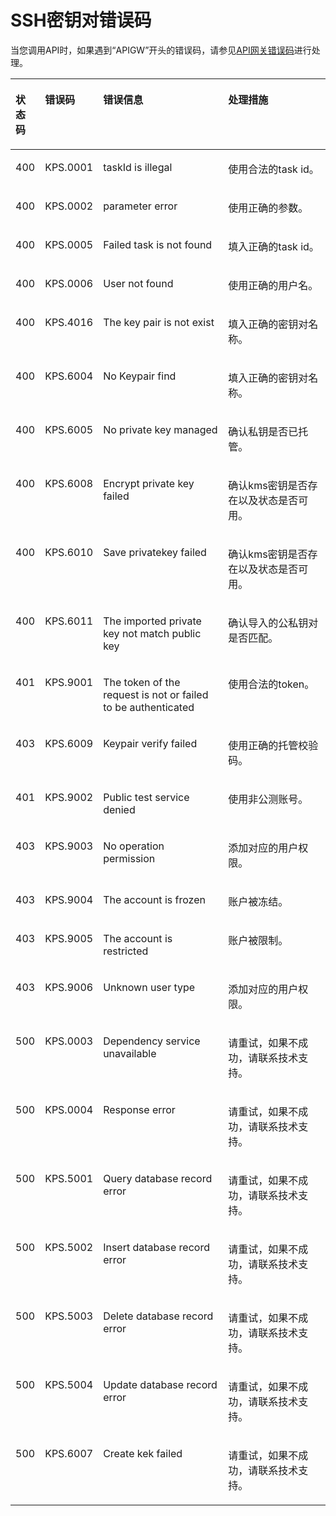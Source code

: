 # SSH密钥对错误码<a name="dew_02_0303"></a>

当您调用API时，如果遇到“APIGW”开头的错误码，请参见[API网关错误码](https://support.huaweicloud.com/devg-apisign/api-sign-errorcode.html)进行处理。

<a name="table512310307323"></a>
<table><thead align="left"><tr id="row1322463093211"><th class="cellrowborder" valign="top" width="8.000000000000002%" id="mcps1.1.5.1.1"><p id="p15224153018328"><a name="p15224153018328"></a><a name="p15224153018328"></a>状态码</p>
</th>
<th class="cellrowborder" valign="top" width="15.000000000000002%" id="mcps1.1.5.1.2"><p id="p422473083211"><a name="p422473083211"></a><a name="p422473083211"></a>错误码</p>
</th>
<th class="cellrowborder" valign="top" width="42.00000000000001%" id="mcps1.1.5.1.3"><p id="p11224113063217"><a name="p11224113063217"></a><a name="p11224113063217"></a>错误信息</p>
</th>
<th class="cellrowborder" valign="top" width="35%" id="mcps1.1.5.1.4"><p id="p12224123043218"><a name="p12224123043218"></a><a name="p12224123043218"></a>处理措施</p>
</th>
</tr>
</thead>
<tbody><tr id="row142241830193217"><td class="cellrowborder" valign="top" width="8.000000000000002%" headers="mcps1.1.5.1.1 "><p id="p13224730103219"><a name="p13224730103219"></a><a name="p13224730103219"></a>400</p>
</td>
<td class="cellrowborder" valign="top" width="15.000000000000002%" headers="mcps1.1.5.1.2 "><p id="p192241130123214"><a name="p192241130123214"></a><a name="p192241130123214"></a>KPS.0001</p>
</td>
<td class="cellrowborder" valign="top" width="42.00000000000001%" headers="mcps1.1.5.1.3 "><p id="p13224153012326"><a name="p13224153012326"></a><a name="p13224153012326"></a>taskId is illegal</p>
</td>
<td class="cellrowborder" valign="top" width="35%" headers="mcps1.1.5.1.4 "><p id="p182248307321"><a name="p182248307321"></a><a name="p182248307321"></a>使用合法的task id。</p>
</td>
</tr>
<tr id="row8224230193216"><td class="cellrowborder" valign="top" width="8.000000000000002%" headers="mcps1.1.5.1.1 "><p id="p1422419303327"><a name="p1422419303327"></a><a name="p1422419303327"></a>400</p>
</td>
<td class="cellrowborder" valign="top" width="15.000000000000002%" headers="mcps1.1.5.1.2 "><p id="p11224133013322"><a name="p11224133013322"></a><a name="p11224133013322"></a>KPS.0002</p>
</td>
<td class="cellrowborder" valign="top" width="42.00000000000001%" headers="mcps1.1.5.1.3 "><p id="p822419308322"><a name="p822419308322"></a><a name="p822419308322"></a>parameter error</p>
</td>
<td class="cellrowborder" valign="top" width="35%" headers="mcps1.1.5.1.4 "><p id="p1722414305329"><a name="p1722414305329"></a><a name="p1722414305329"></a>使用正确的参数。</p>
</td>
</tr>
<tr id="row2028011291018"><td class="cellrowborder" valign="top" width="8.000000000000002%" headers="mcps1.1.5.1.1 "><p id="p131391555323"><a name="p131391555323"></a><a name="p131391555323"></a>400</p>
</td>
<td class="cellrowborder" valign="top" width="15.000000000000002%" headers="mcps1.1.5.1.2 "><p id="p9141125514329"><a name="p9141125514329"></a><a name="p9141125514329"></a>KPS.0005</p>
</td>
<td class="cellrowborder" valign="top" width="42.00000000000001%" headers="mcps1.1.5.1.3 "><p id="p214195593215"><a name="p214195593215"></a><a name="p214195593215"></a>Failed task is not found</p>
</td>
<td class="cellrowborder" valign="top" width="35%" headers="mcps1.1.5.1.4 "><p id="p1914110551328"><a name="p1914110551328"></a><a name="p1914110551328"></a>填入正确的task id。</p>
</td>
</tr>
<tr id="row15484359164114"><td class="cellrowborder" valign="top" width="8.000000000000002%" headers="mcps1.1.5.1.1 "><p id="p1332724341512"><a name="p1332724341512"></a><a name="p1332724341512"></a>400</p>
</td>
<td class="cellrowborder" valign="top" width="15.000000000000002%" headers="mcps1.1.5.1.2 "><p id="p153276438150"><a name="p153276438150"></a><a name="p153276438150"></a>KPS.0006</p>
</td>
<td class="cellrowborder" valign="top" width="42.00000000000001%" headers="mcps1.1.5.1.3 "><p id="p1532774316153"><a name="p1532774316153"></a><a name="p1532774316153"></a>User not found</p>
</td>
<td class="cellrowborder" valign="top" width="35%" headers="mcps1.1.5.1.4 "><p id="p7327134351519"><a name="p7327134351519"></a><a name="p7327134351519"></a>使用正确的用户名。</p>
</td>
</tr>
<tr id="row172241530123212"><td class="cellrowborder" valign="top" width="8.000000000000002%" headers="mcps1.1.5.1.1 "><p id="p12224123018325"><a name="p12224123018325"></a><a name="p12224123018325"></a>400</p>
</td>
<td class="cellrowborder" valign="top" width="15.000000000000002%" headers="mcps1.1.5.1.2 "><p id="p622403013219"><a name="p622403013219"></a><a name="p622403013219"></a>KPS.4016</p>
</td>
<td class="cellrowborder" valign="top" width="42.00000000000001%" headers="mcps1.1.5.1.3 "><p id="p12224230133211"><a name="p12224230133211"></a><a name="p12224230133211"></a>The key pair is not exist</p>
</td>
<td class="cellrowborder" valign="top" width="35%" headers="mcps1.1.5.1.4 "><p id="p722463016327"><a name="p722463016327"></a><a name="p722463016327"></a>填入正确的密钥对名称。</p>
</td>
</tr>
<tr id="row172247301328"><td class="cellrowborder" valign="top" width="8.000000000000002%" headers="mcps1.1.5.1.1 "><p id="p42241430183218"><a name="p42241430183218"></a><a name="p42241430183218"></a>400</p>
</td>
<td class="cellrowborder" valign="top" width="15.000000000000002%" headers="mcps1.1.5.1.2 "><p id="p1222443013218"><a name="p1222443013218"></a><a name="p1222443013218"></a>KPS.6004</p>
</td>
<td class="cellrowborder" valign="top" width="42.00000000000001%" headers="mcps1.1.5.1.3 "><p id="p182241530153216"><a name="p182241530153216"></a><a name="p182241530153216"></a>No Keypair find</p>
</td>
<td class="cellrowborder" valign="top" width="35%" headers="mcps1.1.5.1.4 "><p id="p1937414531583"><a name="p1937414531583"></a><a name="p1937414531583"></a>填入正确的密钥对名称。</p>
</td>
</tr>
<tr id="row922443011325"><td class="cellrowborder" valign="top" width="8.000000000000002%" headers="mcps1.1.5.1.1 "><p id="p16224103012324"><a name="p16224103012324"></a><a name="p16224103012324"></a>400</p>
</td>
<td class="cellrowborder" valign="top" width="15.000000000000002%" headers="mcps1.1.5.1.2 "><p id="p1722420306328"><a name="p1722420306328"></a><a name="p1722420306328"></a>KPS.6005</p>
</td>
<td class="cellrowborder" valign="top" width="42.00000000000001%" headers="mcps1.1.5.1.3 "><p id="p162241430193213"><a name="p162241430193213"></a><a name="p162241430193213"></a>No private key managed</p>
</td>
<td class="cellrowborder" valign="top" width="35%" headers="mcps1.1.5.1.4 "><p id="p32241304325"><a name="p32241304325"></a><a name="p32241304325"></a>确认私钥是否已托管。</p>
</td>
</tr>
<tr id="row152241530103213"><td class="cellrowborder" valign="top" width="8.000000000000002%" headers="mcps1.1.5.1.1 "><p id="p1522415306324"><a name="p1522415306324"></a><a name="p1522415306324"></a>400</p>
</td>
<td class="cellrowborder" valign="top" width="15.000000000000002%" headers="mcps1.1.5.1.2 "><p id="p2224930123210"><a name="p2224930123210"></a><a name="p2224930123210"></a>KPS.6008</p>
</td>
<td class="cellrowborder" valign="top" width="42.00000000000001%" headers="mcps1.1.5.1.3 "><p id="p112241130183216"><a name="p112241130183216"></a><a name="p112241130183216"></a>Encrypt private key failed</p>
</td>
<td class="cellrowborder" valign="top" width="35%" headers="mcps1.1.5.1.4 "><p id="p16225173014326"><a name="p16225173014326"></a><a name="p16225173014326"></a>确认kms密钥是否存在以及状态是否可用。</p>
</td>
</tr>
<tr id="row16225193017322"><td class="cellrowborder" valign="top" width="8.000000000000002%" headers="mcps1.1.5.1.1 "><p id="p1022563020320"><a name="p1022563020320"></a><a name="p1022563020320"></a>400</p>
</td>
<td class="cellrowborder" valign="top" width="15.000000000000002%" headers="mcps1.1.5.1.2 "><p id="p122259305327"><a name="p122259305327"></a><a name="p122259305327"></a>KPS.6010</p>
</td>
<td class="cellrowborder" valign="top" width="42.00000000000001%" headers="mcps1.1.5.1.3 "><p id="p2225153073218"><a name="p2225153073218"></a><a name="p2225153073218"></a>Save privatekey failed</p>
</td>
<td class="cellrowborder" valign="top" width="35%" headers="mcps1.1.5.1.4 "><p id="p13225173063213"><a name="p13225173063213"></a><a name="p13225173063213"></a>确认kms密钥是否存在以及状态是否可用。</p>
</td>
</tr>
<tr id="row6166145784020"><td class="cellrowborder" valign="top" width="8.000000000000002%" headers="mcps1.1.5.1.1 "><p id="p1716715716402"><a name="p1716715716402"></a><a name="p1716715716402"></a>400</p>
</td>
<td class="cellrowborder" valign="top" width="15.000000000000002%" headers="mcps1.1.5.1.2 "><p id="p131671657114014"><a name="p131671657114014"></a><a name="p131671657114014"></a>KPS.6011</p>
</td>
<td class="cellrowborder" valign="top" width="42.00000000000001%" headers="mcps1.1.5.1.3 "><p id="p1916714579402"><a name="p1916714579402"></a><a name="p1916714579402"></a>The imported private key not match public key</p>
</td>
<td class="cellrowborder" valign="top" width="35%" headers="mcps1.1.5.1.4 "><p id="p1016715572404"><a name="p1016715572404"></a><a name="p1016715572404"></a>确认导入的公私钥对是否匹配。</p>
</td>
</tr>
<tr id="row162377403418"><td class="cellrowborder" valign="top" width="8.000000000000002%" headers="mcps1.1.5.1.1 "><p id="p1123715407412"><a name="p1123715407412"></a><a name="p1123715407412"></a>401</p>
</td>
<td class="cellrowborder" valign="top" width="15.000000000000002%" headers="mcps1.1.5.1.2 "><p id="p923711402417"><a name="p923711402417"></a><a name="p923711402417"></a>KPS.9001</p>
</td>
<td class="cellrowborder" valign="top" width="42.00000000000001%" headers="mcps1.1.5.1.3 "><p id="p723717402419"><a name="p723717402419"></a><a name="p723717402419"></a>The token of the request is not or failed to be authenticated</p>
</td>
<td class="cellrowborder" valign="top" width="35%" headers="mcps1.1.5.1.4 "><p id="p1223716409411"><a name="p1223716409411"></a><a name="p1223716409411"></a>使用合法的token。</p>
</td>
</tr>
<tr id="row740392215422"><td class="cellrowborder" valign="top" width="8.000000000000002%" headers="mcps1.1.5.1.1 "><p id="p1271325511132"><a name="p1271325511132"></a><a name="p1271325511132"></a>403</p>
</td>
<td class="cellrowborder" valign="top" width="15.000000000000002%" headers="mcps1.1.5.1.2 "><p id="p17713155151311"><a name="p17713155151311"></a><a name="p17713155151311"></a>KPS.6009</p>
</td>
<td class="cellrowborder" valign="top" width="42.00000000000001%" headers="mcps1.1.5.1.3 "><p id="p197132055111313"><a name="p197132055111313"></a><a name="p197132055111313"></a>Keypair verify failed</p>
</td>
<td class="cellrowborder" valign="top" width="35%" headers="mcps1.1.5.1.4 "><p id="p19713855111317"><a name="p19713855111317"></a><a name="p19713855111317"></a>使用正确的托管校验码。</p>
</td>
</tr>
<tr id="row15620173213324"><td class="cellrowborder" valign="top" width="8.000000000000002%" headers="mcps1.1.5.1.1 "><p id="p7713743154114"><a name="p7713743154114"></a><a name="p7713743154114"></a>401</p>
</td>
<td class="cellrowborder" valign="top" width="15.000000000000002%" headers="mcps1.1.5.1.2 "><p id="p27131743194120"><a name="p27131743194120"></a><a name="p27131743194120"></a>KPS.9002</p>
</td>
<td class="cellrowborder" valign="top" width="42.00000000000001%" headers="mcps1.1.5.1.3 "><p id="p2713174310417"><a name="p2713174310417"></a><a name="p2713174310417"></a>Public test service denied</p>
</td>
<td class="cellrowborder" valign="top" width="35%" headers="mcps1.1.5.1.4 "><p id="p15713134364111"><a name="p15713134364111"></a><a name="p15713134364111"></a>使用非公测账号。</p>
</td>
</tr>
<tr id="row5805182989"><td class="cellrowborder" valign="top" width="8.000000000000002%" headers="mcps1.1.5.1.1 "><p id="p17807821388"><a name="p17807821388"></a><a name="p17807821388"></a>403</p>
</td>
<td class="cellrowborder" valign="top" width="15.000000000000002%" headers="mcps1.1.5.1.2 "><p id="p16807721682"><a name="p16807721682"></a><a name="p16807721682"></a>KPS.9003</p>
</td>
<td class="cellrowborder" valign="top" width="42.00000000000001%" headers="mcps1.1.5.1.3 "><p id="p6807142884"><a name="p6807142884"></a><a name="p6807142884"></a>No operation permission</p>
</td>
<td class="cellrowborder" valign="top" width="35%" headers="mcps1.1.5.1.4 "><p id="p08073218818"><a name="p08073218818"></a><a name="p08073218818"></a>添加对应的用户权限。</p>
</td>
</tr>
<tr id="row57571251684"><td class="cellrowborder" valign="top" width="8.000000000000002%" headers="mcps1.1.5.1.1 "><p id="p147571951583"><a name="p147571951583"></a><a name="p147571951583"></a>403</p>
</td>
<td class="cellrowborder" valign="top" width="15.000000000000002%" headers="mcps1.1.5.1.2 "><p id="p3757651387"><a name="p3757651387"></a><a name="p3757651387"></a>KPS.9004</p>
</td>
<td class="cellrowborder" valign="top" width="42.00000000000001%" headers="mcps1.1.5.1.3 "><p id="p1775715886"><a name="p1775715886"></a><a name="p1775715886"></a>The account is frozen</p>
</td>
<td class="cellrowborder" valign="top" width="35%" headers="mcps1.1.5.1.4 "><p id="p3757195588"><a name="p3757195588"></a><a name="p3757195588"></a>账户被冻结。</p>
</td>
</tr>
<tr id="row3186386819"><td class="cellrowborder" valign="top" width="8.000000000000002%" headers="mcps1.1.5.1.1 "><p id="p4186168384"><a name="p4186168384"></a><a name="p4186168384"></a>403</p>
</td>
<td class="cellrowborder" valign="top" width="15.000000000000002%" headers="mcps1.1.5.1.2 "><p id="p1018613815810"><a name="p1018613815810"></a><a name="p1018613815810"></a>KPS.9005</p>
</td>
<td class="cellrowborder" valign="top" width="42.00000000000001%" headers="mcps1.1.5.1.3 "><p id="p13186081586"><a name="p13186081586"></a><a name="p13186081586"></a>The account is restricted</p>
</td>
<td class="cellrowborder" valign="top" width="35%" headers="mcps1.1.5.1.4 "><p id="p1718619819818"><a name="p1718619819818"></a><a name="p1718619819818"></a>账户被限制。</p>
</td>
</tr>
<tr id="row27271810489"><td class="cellrowborder" valign="top" width="8.000000000000002%" headers="mcps1.1.5.1.1 "><p id="p57271910381"><a name="p57271910381"></a><a name="p57271910381"></a>403</p>
</td>
<td class="cellrowborder" valign="top" width="15.000000000000002%" headers="mcps1.1.5.1.2 "><p id="p10727181020820"><a name="p10727181020820"></a><a name="p10727181020820"></a>KPS.9006</p>
</td>
<td class="cellrowborder" valign="top" width="42.00000000000001%" headers="mcps1.1.5.1.3 "><p id="p14727161014811"><a name="p14727161014811"></a><a name="p14727161014811"></a>Unknown user type</p>
</td>
<td class="cellrowborder" valign="top" width="35%" headers="mcps1.1.5.1.4 "><p id="p162892046265"><a name="p162892046265"></a><a name="p162892046265"></a>添加对应的用户权限。</p>
</td>
</tr>
<tr id="row10461113814240"><td class="cellrowborder" valign="top" width="8.000000000000002%" headers="mcps1.1.5.1.1 "><p id="p4461938192416"><a name="p4461938192416"></a><a name="p4461938192416"></a>500</p>
</td>
<td class="cellrowborder" valign="top" width="15.000000000000002%" headers="mcps1.1.5.1.2 "><p id="p144611938142414"><a name="p144611938142414"></a><a name="p144611938142414"></a>KPS.0003</p>
</td>
<td class="cellrowborder" valign="top" width="42.00000000000001%" headers="mcps1.1.5.1.3 "><p id="p34614382242"><a name="p34614382242"></a><a name="p34614382242"></a>Dependency service unavailable</p>
</td>
<td class="cellrowborder" valign="top" width="35%" headers="mcps1.1.5.1.4 "><p id="p1146153814248"><a name="p1146153814248"></a><a name="p1146153814248"></a>请重试，如果不成功，请联系技术支持。</p>
</td>
</tr>
<tr id="row39661640122418"><td class="cellrowborder" valign="top" width="8.000000000000002%" headers="mcps1.1.5.1.1 "><p id="p89664401242"><a name="p89664401242"></a><a name="p89664401242"></a>500</p>
</td>
<td class="cellrowborder" valign="top" width="15.000000000000002%" headers="mcps1.1.5.1.2 "><p id="p1096654016242"><a name="p1096654016242"></a><a name="p1096654016242"></a>KPS.0004</p>
</td>
<td class="cellrowborder" valign="top" width="42.00000000000001%" headers="mcps1.1.5.1.3 "><p id="p12966154016244"><a name="p12966154016244"></a><a name="p12966154016244"></a>Response error</p>
</td>
<td class="cellrowborder" valign="top" width="35%" headers="mcps1.1.5.1.4 "><p id="p1761011916712"><a name="p1761011916712"></a><a name="p1761011916712"></a>请重试，如果不成功，请联系技术支持。</p>
</td>
</tr>
<tr id="row643575713321"><td class="cellrowborder" valign="top" width="8.000000000000002%" headers="mcps1.1.5.1.1 "><p id="p124351957153214"><a name="p124351957153214"></a><a name="p124351957153214"></a>500</p>
</td>
<td class="cellrowborder" valign="top" width="15.000000000000002%" headers="mcps1.1.5.1.2 "><p id="p194356578329"><a name="p194356578329"></a><a name="p194356578329"></a>KPS.5001</p>
</td>
<td class="cellrowborder" valign="top" width="42.00000000000001%" headers="mcps1.1.5.1.3 "><p id="p194351357193215"><a name="p194351357193215"></a><a name="p194351357193215"></a>Query database record error</p>
</td>
<td class="cellrowborder" valign="top" width="35%" headers="mcps1.1.5.1.4 "><p id="p14359573324"><a name="p14359573324"></a><a name="p14359573324"></a>请重试，如果不成功，请联系技术支持。</p>
</td>
</tr>
<tr id="row19364751163716"><td class="cellrowborder" valign="top" width="8.000000000000002%" headers="mcps1.1.5.1.1 "><p id="p536455114374"><a name="p536455114374"></a><a name="p536455114374"></a>500</p>
</td>
<td class="cellrowborder" valign="top" width="15.000000000000002%" headers="mcps1.1.5.1.2 "><p id="p10364105133714"><a name="p10364105133714"></a><a name="p10364105133714"></a>KPS.5002</p>
</td>
<td class="cellrowborder" valign="top" width="42.00000000000001%" headers="mcps1.1.5.1.3 "><p id="p10364115163718"><a name="p10364115163718"></a><a name="p10364115163718"></a>Insert  database record error</p>
</td>
<td class="cellrowborder" valign="top" width="35%" headers="mcps1.1.5.1.4 "><p id="p203642051163718"><a name="p203642051163718"></a><a name="p203642051163718"></a>请重试，如果不成功，请联系技术支持。</p>
</td>
</tr>
<tr id="row1224617543376"><td class="cellrowborder" valign="top" width="8.000000000000002%" headers="mcps1.1.5.1.1 "><p id="p024685410377"><a name="p024685410377"></a><a name="p024685410377"></a>500</p>
</td>
<td class="cellrowborder" valign="top" width="15.000000000000002%" headers="mcps1.1.5.1.2 "><p id="p19246135418372"><a name="p19246135418372"></a><a name="p19246135418372"></a>KPS.5003</p>
</td>
<td class="cellrowborder" valign="top" width="42.00000000000001%" headers="mcps1.1.5.1.3 "><p id="p16246554163716"><a name="p16246554163716"></a><a name="p16246554163716"></a>Delete  database record error</p>
</td>
<td class="cellrowborder" valign="top" width="35%" headers="mcps1.1.5.1.4 "><p id="p1124625413719"><a name="p1124625413719"></a><a name="p1124625413719"></a>请重试，如果不成功，请联系技术支持。</p>
</td>
</tr>
<tr id="row267585603717"><td class="cellrowborder" valign="top" width="8.000000000000002%" headers="mcps1.1.5.1.1 "><p id="p14675165683714"><a name="p14675165683714"></a><a name="p14675165683714"></a>500</p>
</td>
<td class="cellrowborder" valign="top" width="15.000000000000002%" headers="mcps1.1.5.1.2 "><p id="p26751356123718"><a name="p26751356123718"></a><a name="p26751356123718"></a>KPS.5004</p>
</td>
<td class="cellrowborder" valign="top" width="42.00000000000001%" headers="mcps1.1.5.1.3 "><p id="p1467555612374"><a name="p1467555612374"></a><a name="p1467555612374"></a>Update  database record error</p>
</td>
<td class="cellrowborder" valign="top" width="35%" headers="mcps1.1.5.1.4 "><p id="p20675656113718"><a name="p20675656113718"></a><a name="p20675656113718"></a>请重试，如果不成功，请联系技术支持。</p>
</td>
</tr>
<tr id="row11779115818377"><td class="cellrowborder" valign="top" width="8.000000000000002%" headers="mcps1.1.5.1.1 "><p id="p57791958173717"><a name="p57791958173717"></a><a name="p57791958173717"></a>500</p>
</td>
<td class="cellrowborder" valign="top" width="15.000000000000002%" headers="mcps1.1.5.1.2 "><p id="p777965816372"><a name="p777965816372"></a><a name="p777965816372"></a>KPS.6007</p>
</td>
<td class="cellrowborder" valign="top" width="42.00000000000001%" headers="mcps1.1.5.1.3 "><p id="p277965820371"><a name="p277965820371"></a><a name="p277965820371"></a>Create kek failed</p>
</td>
<td class="cellrowborder" valign="top" width="35%" headers="mcps1.1.5.1.4 "><p id="p13779165816373"><a name="p13779165816373"></a><a name="p13779165816373"></a>请重试，如果不成功，请联系技术支持。</p>
</td>
</tr>
</tbody>
</table>

